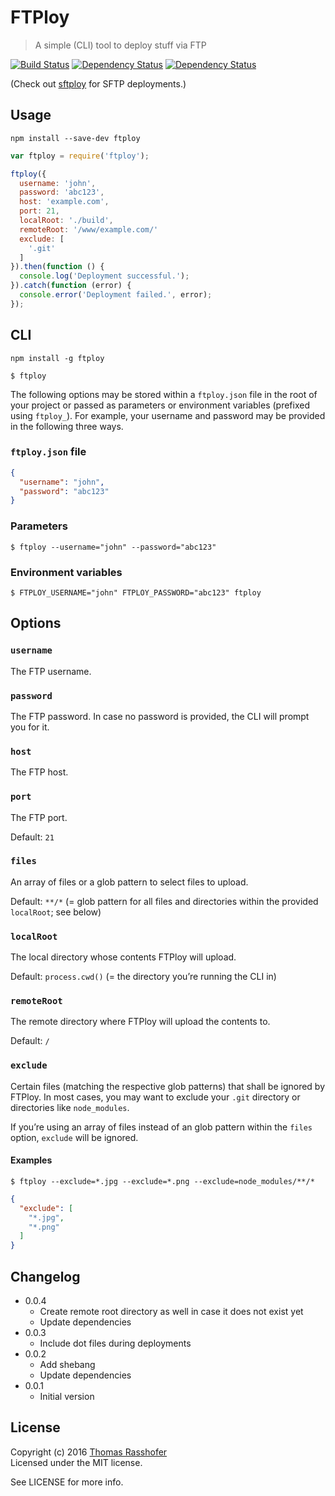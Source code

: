 # FTPloy

> A simple (CLI) tool to deploy stuff via FTP

[![Build Status](https://travis-ci.org/rasshofer/ftploy.svg)](https://travis-ci.org/rasshofer/ftploy)
[![Dependency Status](https://david-dm.org/rasshofer/ftploy/status.svg)](https://david-dm.org/rasshofer/ftploy)
[![Dependency Status](https://david-dm.org/rasshofer/ftploy/dev-status.svg)](https://david-dm.org/rasshofer/ftploy)

(Check out [sftploy](https://www.npmjs.com/package/sftploy) for SFTP deployments.)

## Usage

```shell
npm install --save-dev ftploy
```

```js
var ftploy = require('ftploy');

ftploy({
  username: 'john',
  password: 'abc123',
  host: 'example.com',
  port: 21,
  localRoot: './build',
  remoteRoot: '/www/example.com/'
  exclude: [
    '.git'
  ]
}).then(function () {
  console.log('Deployment successful.');
}).catch(function (error) {
  console.error('Deployment failed.', error);
});
```

## CLI

```shell
npm install -g ftploy
```

```shell
$ ftploy
```

The following options may be stored within a `ftploy.json` file in the root of your project or passed as parameters or environment variables (prefixed using `ftploy_`). For example, your username and password may be provided in the following three ways.

### `ftploy.json` file

```json
{
  "username": "john",
  "password": "abc123"
}
```

### Parameters

```shell
$ ftploy --username="john" --password="abc123"
```

### Environment variables

```shell
$ FTPLOY_USERNAME="john" FTPLOY_PASSWORD="abc123" ftploy
```

## Options

### `username`

The FTP username.

### `password`

The FTP password. In case no password is provided, the CLI will prompt you for it.

### `host`

The FTP host.

### `port`

The FTP port.

Default: `21`

### `files`

An array of files or a glob pattern to select files to upload.

Default: `**/*` (= glob pattern for all files and directories within the provided `localRoot`; see below)

### `localRoot`

The local directory whose contents FTPloy will upload.

Default: `process.cwd()` (= the directory you’re running the CLI in)

### `remoteRoot`

The remote directory where FTPloy will upload the contents to.

Default: `/`

### `exclude`

Certain files (matching the respective glob patterns) that shall be ignored by FTPloy. In most cases, you may want to exclude your `.git` directory or directories like `node_modules`.

If you’re using an array of files instead of an glob pattern within the `files` option, `exclude` will be ignored.

#### Examples

```shell
$ ftploy --exclude=*.jpg --exclude=*.png --exclude=node_modules/**/*
```

```json
{
  "exclude": [
    "*.jpg",
    "*.png"
  ]
}
```

## Changelog

* 0.0.4
  * Create remote root directory as well in case it does not exist yet
  * Update dependencies
* 0.0.3
  * Include dot files during deployments
* 0.0.2
  * Add shebang
  * Update dependencies
* 0.0.1
  * Initial version

## License

Copyright (c) 2016 [Thomas Rasshofer](http://thomasrasshofer.com/)  
Licensed under the MIT license.

See LICENSE for more info.

